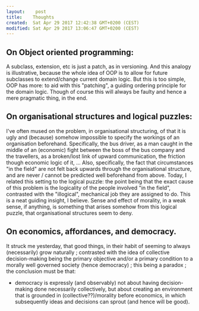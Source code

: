 ```yaml
---
layout:    post
title:    Thoughts
created:  Sat Apr 29 2017 12:42:38 GMT+0200 (CEST)
modified: Sat Apr 29 2017 13:06:47 GMT+0200 (CEST)
---
```


## On Object oriented programming:
A subclass, extension, etc is just a patch, as in versioning. And this analogy is illustrative, because the whole idea of OOP is to allow for future subclasses to extend/change current domain logic. But this is too simple, OOP has more: to aid with this "patching", a guiding ordering principle for the domain logic. Though of course this will always be faulty and hence a mere pragmatic thing, in the end.

## On organisational structures and logical puzzles:
I've often mused on the problem, in organisational structuring, of that it is ugly and (because) somehow impossible to specify the workings of an organisation beforehand. Specifically, the bus driver, as a man caught in the middle of an (economic) fight between the boss of the bus company and the travellers, as a broken/lost link of upward communication, the friction though economic logic of it, ... Also, specifically, the fact that circumstances "in the field" are not felt back upwards through the organisational structure, and are never / cannot be predicted well beforehand from above. Today, I related this setting to the logical puzzle: the point being that the exact cause of this problem is the logicality of the people involved "in the field", contrasted with the "illogical", mechanical job they are assigned to do. This is a neat guiding insight, I believe. Sense and effect of morality, in a weak sense, if anything, is something that arises somehow from this logical puzzle, that organisational structures seem to deny.

## On economics, affordances, and democracy.
It struck me yesterday, that good things, in their habit of seeming to always (necessarily) grow naturally ; contrasted with the idea of collective decision-making being the primary objective and/or a primary condition to a morally well governed society (hence democracy) ; this being a paradox ; the conclusion must be that:
- democracy is expressly (and observably) not about having decision-making done necessarily collectively, but about creating an environment that is grounded in (collective??)/morality before economics, in which subsequently ideas and decisions can sprout (and hence will be good).